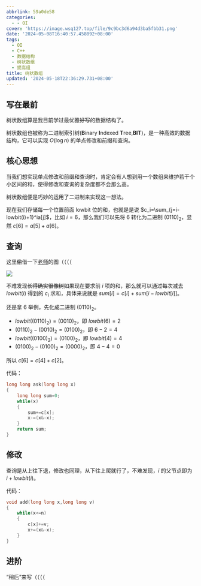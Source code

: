 ```yaml
---
abbrlink: 59a0de58
categories:
  - - OI
cover: 'https://image.wsq127.top/file/9c9bc3d6a94d3ba5fbb31.png'
date: '2024-05-08T16:40:57.458092+08:00'
tags:
  - OI
  - C++
  - 数据结构
  - 树状数组
  - 提高组
title: 树状数组
updated: '2024-05-18T22:36:29.731+08:00'
---
```

## 写在最前

树状数组算是我目前学过最优雅~~好写~~的数据结构了。

树状数组也被称为二进制索引树(**B**inary **I**ndexed **T**ree,**BIT**)，是一种高效的数据结构，它可以实现 $O(\log n)$ 的单点修改和前缀和查询。

## 核心思想

当我们想实现单点修改和前缀和查询时，肯定会有人想到用一个数组来维护若干个小区间的和，使得修改和查询的复杂度都不会那么高。

树状数组便是巧妙的运用了二进制来实现这一想法。

现在我们存储每一个位置前面 lowbit 位的和，也就是是说 $c_i=\sum_{j=i-lowbit(i)+1}^ia[j]$，比如 $i=6$，那么我们可以先将 6 转化为二进制 $(0110)_2$，显然 $c[6]=a[5]+a[6]$。

## 查询

这里~~偷~~借一下[老师](https://ganmouren.github.io)的图（（（（

![](https://ganmouren.github.io/BIT/%E6%A0%91%E7%8A%B6%E6%95%B0%E7%BB%84.jpg)

不难发现~~长得确实很像树~~如果现在要求前 $i$ 项的和，那么就可以通过每次减去 $lowbit(i)$ 得到的 $c_i$ 求和，具体来说就是 $sum[i]=c[i]+sum[i-lowbit[i]]$。

还是拿 6 举例，先化成二进制 $(0110)_2$。

- $lowbit((0110)_2)=(0010)_2$，即 $lowbit(6)=2$
- $(0110)_2-(0010)_2=(0100)_2$，即 $6-2=4$
- $lowbit((0100)_2)=(0100)_2$，即 $lowbit(4)=4$
- $(0100)_2-(0100)_2=(0000)_2$，即 $4-4=0$

所以 $c[6]=c[4]+c[2]$。

代码：

```cpp
long long ask(long long x)
{
    long long sum=0;
    while(x)
    {
        sum+=c[x];
        x-=(x&-x);
    }
    return sum;
}
```

## 修改

查询是从上往下退，修改也同理，从下往上爬就行了，不难发现，$i$ 的父节点即为 $i+lowbit(i)$。

代码：

```cpp
void add(long long x,long long v)
{
    while(x<=n)
    {
        c[x]+=v;
        x+=(x&-x);
    }
}
```

## 进阶

“稍后”来写（（（（

